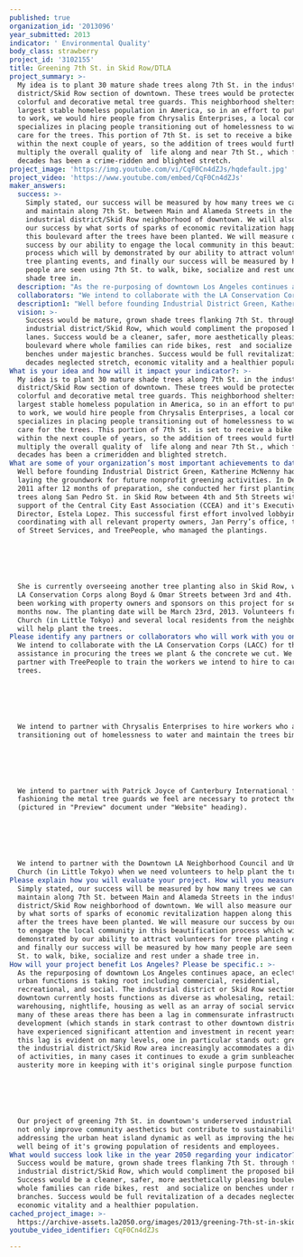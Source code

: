 ```yaml
---
published: true
organization_id: '2013096'
year_submitted: 2013
indicator: ' Environmental Quality'
body_class: strawberry
project_id: '3102155'
title: Greening 7th St. in Skid Row/DTLA
project_summary: >-
  My idea is to plant 30 mature shade trees along 7th St. in the industrial
  district/Skid Row section of downtown. These trees would be protected by
  colorful and decorative metal tree guards. This neighborhood shelters the
  largest stable homeless population in America, so in an effort to put people
  to work, we would hire people from Chrysalis Enterprises, a local company that
  specializes in placing people transitioning out of homelessness to water and
  care for the trees. This portion of 7th St. is set to receive a bike lane
  within the next couple of years, so the addition of trees would further
  multiply the overall quality of  life along and near 7th St., which for
  decades has been a crime-ridden and blighted stretch.
project_image: 'https://img.youtube.com/vi/CqF0Cn4dZJs/hqdefault.jpg'
project_video: 'https://www.youtube.com/embed/CqF0Cn4dZJs'
maker_answers:
  success: >-
    Simply stated, our success will be measured by how many trees we can plant
    and maintain along 7th St. between Main and Alameda Streets in the
    industrial district/Skid Row neighborhood of downtown. We will also measure
    our success by what sorts of sparks of economic revitalization happen along
    this boulevard after the trees have been planted. We will measure our
    success by our ability to engage the local community in this beautification
    process which will by demonstrated by our ability to attract volunteers for
    tree planting events, and finally our success will be measured by how many
    people are seen using 7th St. to walk, bike, socialize and rest under a
    shade tree in.
  description: "As the re-purposing of downtown Los Angeles continues apace, an eclectic mix of urban functions is taking root including commercial, residential, recreational, and social. The industrial district or Skid Row section of downtown currently hosts functions as diverse as wholesaling, retailing, warehousing, nightlife, housing as well as an array of social services. But in many of these areas there has been a lag in commensurate infrastructure development (which stands in stark contrast to other downtown districts which have experienced significant attention and investment in recent years). While this lag is evident on many levels, one in particular stands out: greening. As the industrial district/Skid Row area increasingly accommodates a diverse set of activities, in many cases it continues to exude a grim sun-bleached austerity more in keeping with it's original single purpose function.\r\n\r\nOur project of greening 7th St. in downtown's under-served industrial area will not only improve community aesthetics but contribute to sustainability by addressing the urban heat island dynamic as well as improving the health and well being of it's growing population of residents and employees. "
  collaborators: "We intend to collaborate with the LA Conservation Corps (LACC) for their assistance in procuring the trees we plant & the concrete we cut. We intend to partner with TreePeople to train the workers we intend to hire to care for the trees.\r\n\r\nWe intend to partner with Chrysalis Enterprises to hire workers who are transitioning out of homelessness to water and maintain the trees bi-monthly.\r\n\r\nWe intend to partner with Patrick Joyce of Canterbury International for fashioning the metal tree guards we feel are necessary to protect the trees (pictured in \"Preview\" document under \"Website\" heading).\r\n\r\nWe intend to partner with the Downtown LA Neighborhood Council and Union Church (in Little Tokyo) when we need volunteers to help plant the trees."
  description1: "Well before founding Industrial District Green, Katherine McNenny had begun laying the groundwork for future non-profit greening activities. In December of 2011 after 12 months of preparation, she conducted her first planting of 7 trees along San Pedro St. in Skid Row between 4th and 5th Streets with the support of the Central City East Association (CCEA) and it's Executive Director, Estela Lopez. This successful first effort involved lobbying and coordinating with all relevant property owners, Jan Perry’s office, the Bureau of Street Services, and TreePeople, who managed the plantings.\r\n\r\nShe is currently overseeing another tree planting also in Skid Row, with the LA Conservation Corps along Boyd & Omar Streets between 3rd and 4th. She has been working with property owners and sponsors on this project for several months now. The planting date will be March 23rd, 2013. Volunteers from Union Church (in Little Tokyo) and several local residents from the neighborhood will help plant the trees."
  vision: >-
    Success would be mature, grown shade trees flanking 7th St. through the
    industrial district/Skid Row, which would compliment the proposed bike
    lanes. Success would be a cleaner, safer, more aesthetically pleasing
    boulevard where whole families can ride bikes, rest  and socialize on
    benches under majestic branches. Success would be full revitalization of a
    decades neglected stretch, economic vitality and a healthier population.
What is your idea and how will it impact your indicator?: >-
  My idea is to plant 30 mature shade trees along 7th St. in the industrial
  district/Skid Row section of downtown. These trees would be protected by
  colorful and decorative metal tree guards. This neighborhood shelters the
  largest stable homeless population in America, so in an effort to put people
  to work, we would hire people from Chrysalis Enterprises, a local company that
  specializes in placing people transitioning out of homelessness to water and
  care for the trees. This portion of 7th St. is set to receive a bike lane
  within the next couple of years, so the addition of trees would further
  multiply the overall quality of  life along and near 7th St., which for
  decades has been a crimeridden and blighted stretch.
What are some of your organization’s most important achievements to date?: >-
  Well before founding Industrial District Green, Katherine McNenny had begun
  laying the groundwork for future nonprofit greening activities. In December of
  2011 after 12 months of preparation, she conducted her first planting of 7
  trees along San Pedro St. in Skid Row between 4th and 5th Streets with the
  support of the Central City East Association (CCEA) and it's Executive
  Director, Estela Lopez. This successful first effort involved lobbying and
  coordinating with all relevant property owners, Jan Perry’s office, the Bureau
  of Street Services, and TreePeople, who managed the plantings.






  She is currently overseeing another tree planting also in Skid Row, with the
  LA Conservation Corps along Boyd & Omar Streets between 3rd and 4th. She has
  been working with property owners and sponsors on this project for several
  months now. The planting date will be March 23rd, 2013. Volunteers from Union
  Church (in Little Tokyo) and several local residents from the neighborhood
  will help plant the trees.
Please identify any partners or collaborators who will work with you on this project.: >-
  We intend to collaborate with the LA Conservation Corps (LACC) for their
  assistance in procuring the trees we plant & the concrete we cut. We intend to
  partner with TreePeople to train the workers we intend to hire to care for the
  trees.






  We intend to partner with Chrysalis Enterprises to hire workers who are
  transitioning out of homelessness to water and maintain the trees bimonthly.






  We intend to partner with Patrick Joyce of Canterbury International for
  fashioning the metal tree guards we feel are necessary to protect the trees
  (pictured in "Preview" document under "Website" heading).






  We intend to partner with the Downtown LA Neighborhood Council and Union
  Church (in Little Tokyo) when we need volunteers to help plant the trees.
Please explain how you will evaluate your project. How will you measure success?: >-
  Simply stated, our success will be measured by how many trees we can plant and
  maintain along 7th St. between Main and Alameda Streets in the industrial
  district/Skid Row neighborhood of downtown. We will also measure our success
  by what sorts of sparks of economic revitalization happen along this boulevard
  after the trees have been planted. We will measure our success by our ability
  to engage the local community in this beautification process which will by
  demonstrated by our ability to attract volunteers for tree planting events,
  and finally our success will be measured by how many people are seen using 7th
  St. to walk, bike, socialize and rest under a shade tree in.
How will your project benefit Los Angeles? Please be specific.: >-
  As the repurposing of downtown Los Angeles continues apace, an eclectic mix of
  urban functions is taking root including commercial, residential,
  recreational, and social. The industrial district or Skid Row section of
  downtown currently hosts functions as diverse as wholesaling, retailing,
  warehousing, nightlife, housing as well as an array of social services. But in
  many of these areas there has been a lag in commensurate infrastructure
  development (which stands in stark contrast to other downtown districts which
  have experienced significant attention and investment in recent years). While
  this lag is evident on many levels, one in particular stands out: greening. As
  the industrial district/Skid Row area increasingly accommodates a diverse set
  of activities, in many cases it continues to exude a grim sunbleached
  austerity more in keeping with it's original single purpose function.






  Our project of greening 7th St. in downtown's underserved industrial area will
  not only improve community aesthetics but contribute to sustainability by
  addressing the urban heat island dynamic as well as improving the health and
  well being of it's growing population of residents and employees. 
What would success look like in the year 2050 regarding your indicator?: >-
  Success would be mature, grown shade trees flanking 7th St. through the
  industrial district/Skid Row, which would compliment the proposed bike lanes.
  Success would be a cleaner, safer, more aesthetically pleasing boulevard where
  whole families can ride bikes, rest  and socialize on benches under majestic
  branches. Success would be full revitalization of a decades neglected stretch,
  economic vitality and a healthier population.
cached_project_image: >-
  https://archive-assets.la2050.org/images/2013/greening-7th-st-in-skid-row-dtla/img.youtube.com/vi/CqF0Cn4dZJs/hqdefault.jpg
youtube_video_identifier: CqF0Cn4dZJs

---
```

